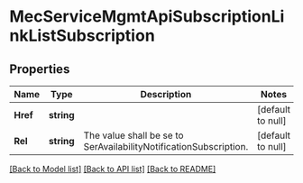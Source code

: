 # MecServiceMgmtApiSubscriptionLinkListSubscription

## Properties
Name | Type | Description | Notes
------------ | ------------- | ------------- | -------------
**Href** | **string** |  | [default to null]
**Rel** | **string** | The value shall be se to SerAvailabilityNotificationSubscription. | [default to null]

[[Back to Model list]](../README.md#documentation-for-models) [[Back to API list]](../README.md#documentation-for-api-endpoints) [[Back to README]](../README.md)


